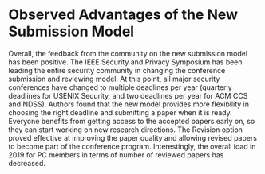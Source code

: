 # Observed Advantages of the New Submission Model


Overall, the feedback from the community on the new submission model has been positive. The IEEE Security and Privacy Symposium has been leading the entire security community in changing the conference submission and reviewing model. At this point, all major security conferences have changed to multiple deadlines per year (quarterly deadlines for USENIX Security, and two deadlines per year for ACM CCS and NDSS). Authors found that the new model provides more flexibility in choosing the right deadline and submitting a paper when it is ready. Everyone benefits from getting access to the accepted papers early on, so they can start working on new research directions. The Revision option proved effective at improving the paper quality and allowing revised papers to become part of the conference program. Interestingly, the overall load in 2019 for PC members in terms of number of reviewed papers has decreased.
